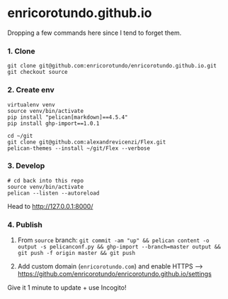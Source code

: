 # enricorotundo.github.io
Dropping a few commands here since I tend to forget them.

### 1. Clone

```
git clone git@github.com:enricorotundo/enricorotundo.github.io.git
git checkout source
```

### 2. Create env

```
virtualenv venv
source venv/bin/activate
pip install "pelican[markdown]==4.5.4"
pip install ghp-import==1.0.1

cd ~/git
git clone git@github.com:alexandrevicenzi/Flex.git
pelican-themes --install ~/git/Flex --verbose
```

### 3. Develop
```
# cd back into this repo
source venv/bin/activate
pelican --listen --autoreload
```

Head to http://127.0.0.1:8000/

### 4. Publish

1. From `source` branch: `git commit -am "up" && pelican content -o output -s pelicanconf.py && ghp-import --branch=master output && git push -f origin master && git push`

2. Add custom domain (`enricorotundo.com`) and enable HTTPS --> https://github.com/enricorotundo/enricorotundo.github.io/settings

Give it 1 minute to update + use Incogito!
